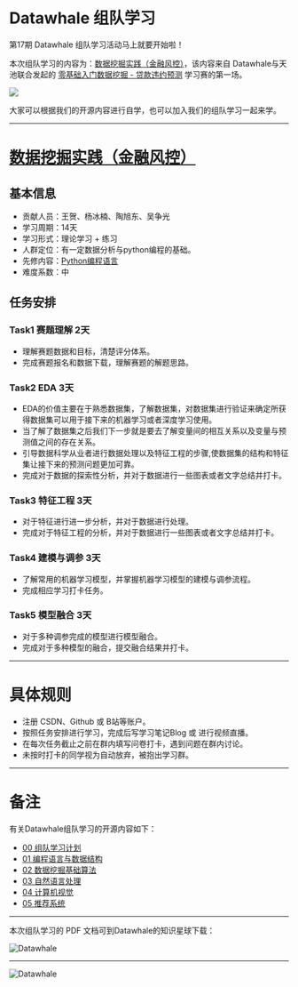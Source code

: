 ﻿
# Datawhale 组队学习



第17期 Datawhale 组队学习活动马上就要开始啦！

本次组队学习的内容为：[数据挖掘实践（金融风控）](https://github.com/datawhalechina/team-learning-data-mining/tree/master/FinancialRiskControl)，该内容来自 Datawhale与天池联合发起的 [零基础入门数据挖掘 - 贷款违约预测](https://tianchi.aliyun.com/competition/entrance/531830/introduction) 学习赛的第一场。

![](https://img-blog.csdnimg.cn/20200907140357613.png)


大家可以根据我们的开源内容进行自学，也可以加入我们的组队学习一起来学。

---
# [数据挖掘实践（金融风控）](https://github.com/datawhalechina/team-learning-data-mining/tree/master/FinancialRiskControl)

## 基本信息
- 贡献人员：王贺、杨冰楠、陶旭东、吴争光
- 学习周期：14天
- 学习形式：理论学习 + 练习
- 人群定位：有一定数据分析与python编程的基础。
- 先修内容：[Python编程语言](https://github.com/datawhalechina/team-learning-program/tree/master/PythonLanguage)
- 难度系数：中

## 任务安排

### Task1 赛题理解 2天

- 理解赛题数据和目标，清楚评分体系。
- 完成赛题报名和数据下载，理解赛题的解题思路。




### Task2 EDA 3天

- EDA的价值主要在于熟悉数据集，了解数据集，对数据集进行验证来确定所获得数据集可以用于接下来的机器学习或者深度学习使用。
- 当了解了数据集之后我们下一步就是要去了解变量间的相互关系以及变量与预测值之间的存在关系。
- 引导数据科学从业者进行数据处理以及特征工程的步骤,使数据集的结构和特征集让接下来的预测问题更加可靠。
- 完成对于数据的探索性分析，并对于数据进行一些图表或者文字总结并打卡。

### Task3 特征工程 3天

- 对于特征进行进一步分析，并对于数据进行处理。
- 完成对于特征工程的分析，并对于数据进行一些图表或者文字总结并打卡。

### Task4 建模与调参 3天

- 了解常用的机器学习模型，并掌握机器学习模型的建模与调参流程。
- 完成相应学习打卡任务。

### Task5 模型融合 3天

- 对于多种调参完成的模型进行模型融合。
- 完成对于多种模型的融合，提交融合结果并打卡。

---
# 具体规则
- 注册 CSDN、Github 或 B站等账户。
- 按照任务安排进行学习，完成后写学习笔记Blog 或 进行视频直播。
- 在每次任务截止之前在群内填写问卷打卡，遇到问题在群内讨论。
- 未按时打卡的同学视为自动放弃，被抱出学习群。



---
# 备注

有关Datawhale组队学习的开源内容如下：

- [00 组队学习计划](https://github.com/datawhalechina/team-learning)
- [01 编程语言与数据结构](https://github.com/datawhalechina/team-learning-program)
- [02 数据挖掘基础算法](https://github.com/datawhalechina/team-learning-data-mining)
- [03 自然语言处理](https://github.com/datawhalechina/team-learning-nlp)
- [04 计算机视觉](https://github.com/datawhalechina/team-learning-cv)
- [05 推荐系统](https://github.com/datawhalechina/team-learning-rs)



---
本次组队学习的 PDF 文档可到Datawhale的知识星球下载：

![Datawhale](https://img-blog.csdnimg.cn/2020072621074658.png)


---
![Datawhale](https://img-blog.csdnimg.cn/20200726211045814.png)